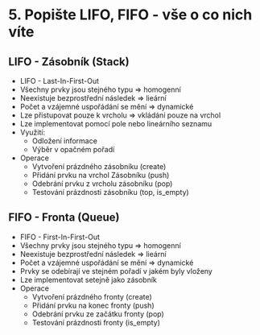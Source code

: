# 5. Popište LIFO, FIFO - vše o co nich víte

## LIFO - Zásobník (Stack)

- LIFO - Last-In-First-Out
- Všechny prvky jsou stejného typu => homogenní
- Neexistuje bezprostřední následek => lieární
- Počet a vzájemné uspořádání se mění => dynamické
- Lze přistupovat pouze k vrcholu => vkládání pouze na vrchol
- Lze implementovat pomocí pole nebo lineárního seznamu
- Využití:
  - Odložení informace
  - Výběr v opačném pořadí
- Operace
  - Vytvoření prázdného zásobníku (create)
  - Přidání prvku na vrchol Zásobníku (push)
  - Odebrání prvku z vrcholu zásobníku (pop)
  - Testování prázdnosti zásobníku (top, is_empty)

## FIFO - Fronta (Queue)

- FIFO - First-In-First-Out
- Všechny prvky jsou stejného typu => homogenní
- Neexistuje bezprostřední následek => lieární
- Počet a vzájemné uspořádání se mění => dynamické
- Prvky se odebírají ve stejném pořadí v jakém byly vloženy
- Lze implementovat setejně jako zásobník
- Operace
  - Vytvoření prázdného fronty (create)
  - Přidání prvku na konec fronty (push)
  - Odebrání prvku ze začátku fronty (pop)
  - Testování prázdnosti fronty (is_empty)
